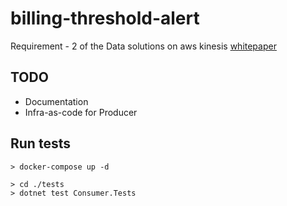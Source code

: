 # billing-threshold-alert
Requirement - 2 of the Data solutions on aws kinesis [whitepaper](docs/whitepaper-streaming-data-solutions-on-aws-with-amazon-kinesis.pdf)

## TODO
- Documentation
- Infra-as-code for Producer

## Run tests

```
> docker-compose up -d
```

```
> cd ./tests
> dotnet test Consumer.Tests
```